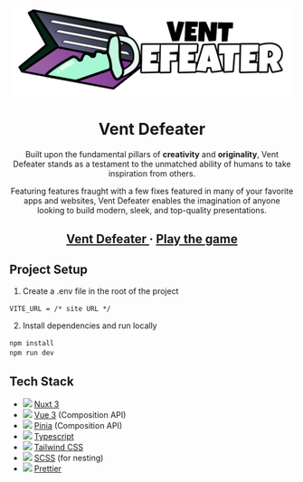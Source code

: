 <p align="center">
  <a href="https://ventdefeater.netlify.app">
    <img alt="Vent Defeater" src="https://github.com/sitechtimes/vent-defeater/blob/dev/public/logo/logoWithWords.svg?raw=true" width="500" />
  </a>
</p>

<h1 align="center">
  Vent Defeater
</h1>

<p align="center">
  Built upon the fundamental pillars of <strong>creativity</strong> and <strong>originality</strong>, Vent Defeater stands as a testament to the unmatched ability of humans to take inspiration from others.
</p>
<p align="center">
  Featuring features fraught with a few fixes featured in many of your favorite apps and websites, Vent Defeater enables the imagination of anyone looking to build modern, sleek, and top-quality presentations.
</p>

<h2 align="center">
  <a href="https://ventdefeater.netlify.app">
    Vent Defeater
  </a>
  <span> · </span>
  <a href="https://ventdefeater.netlify.app/game">
    Play the game
  </a>
</h2>

## Project Setup

1. Create a .env file in the root of the project

```env
VITE_URL = /* site URL */
```

2. Install dependencies and run locally

```sh
npm install
npm run dev
```

## Tech Stack

<ul>
    <li><img src="https://seeklogo.com/images/N/nuxt-logo-1CCC5F38FD-seeklogo.com.png?raw=true" height="13"> <a href="https://nuxt.com/docs/getting-started/introduction">Nuxt 3</a></li>
    <li><img src="https://seeklogo.com/images/V/vuejs-logo-17D586B587-seeklogo.com.png?raw=true" height="15"> <a href="https://vuejs.org/guide/introduction.html">Vue 3</a> (Composition API)</li>
    <li><img src="https://seeklogo.com/images/P/pinia-logo-51BF712FB0-seeklogo.com.png?raw=true" height="21"> <a href="https://pinia.vuejs.org/core-concepts/">Pinia</a> (Composition API)</li>
    <li><img src="https://upload.wikimedia.org/wikipedia/commons/thumb/4/4c/Typescript_logo_2020.svg/2048px-Typescript_logo_2020.svg.png?raw=true" height="17"> <a href="https://www.typescriptlang.org/docs/handbook/typescript-in-5-minutes.html">Typescript</a></li>
    <li><img src="https://seeklogo.com/images/T/tailwind-css-logo-5AD4175897-seeklogo.com.png?raw=true" height="11"> <a href="https://tailwindcss.com/docs/utility-first">Tailwind CSS</a></li>
    <li><img src="https://sass-lang.com/assets/img/styleguide/seal-color.png?raw=true" height="17"> <a href="https://sass-lang.com/guide/#nesting">SCSS</a> (for nesting)</li>
    <li><img src="https://seeklogo.com/images/P/prettier-logo-D5C5197E37-seeklogo.com.png?raw=true" height="17"> <a href="https://prettier.io/docs/en/install">Prettier</a></li>
</ul>
